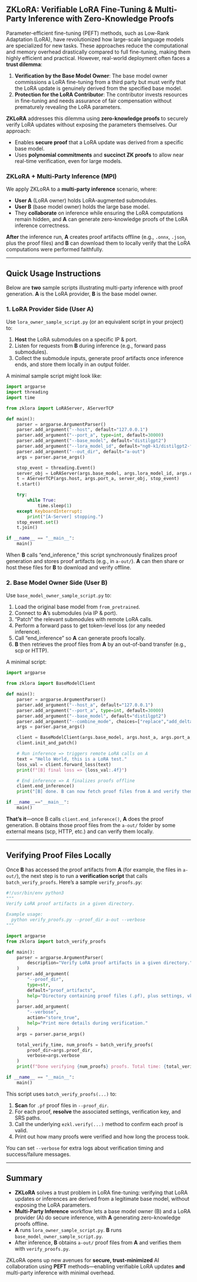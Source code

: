 ## ZKLoRA: Verifiable LoRA Fine-Tuning & Multi-Party Inference with Zero-Knowledge Proofs

Parameter-efficient fine-tuning (PEFT) methods, such as Low-Rank Adaptation (LoRA), have revolutionized how large-scale language models are specialized for new tasks. These approaches reduce the computational and memory overhead drastically compared to full fine-tuning, making them highly efficient and practical. However, real-world deployment often faces a **trust dilemma**:

1. **Verification by the Base Model Owner**: The base model owner commissions a LoRA fine-tuning from a third party but must verify that the LoRA update is genuinely derived from the specified base model.
2. **Protection for the LoRA Contributor**: The contributor invests resources in fine-tuning and needs assurance of fair compensation without prematurely revealing the LoRA parameters.

**ZKLoRA** addresses this dilemma using **zero-knowledge proofs** to securely verify LoRA updates without exposing the parameters themselves. Our approach:

- Enables **secure proof** that a LoRA update was derived from a specific base model.
- Uses **polynomial commitments** and **succinct ZK proofs** to allow near real-time verification, even for large models.

### ZKLoRA + Multi-Party Inference (MPI)

We apply ZKLoRA to a **multi-party inference** scenario, where:
- **User A** (LoRA owner) holds LoRA-augmented submodules.
- **User B** (base model owner) holds the large base model.
- They **collaborate** on inference while ensuring the LoRA computations remain hidden, and **A** can generate zero-knowledge proofs of the LoRA inference correctness.

**After** the inference run, **A** creates proof artifacts offline (e.g., `.onnx`, `.json`, plus the proof files) and **B** can download them to locally verify that the LoRA computations were performed faithfully.

---

## Quick Usage Instructions

Below are **two** sample scripts illustrating multi-party inference with proof generation. **A** is the LoRA provider, **B** is the base model owner.

### 1. LoRA Provider Side (User A)

Use `lora_owner_sample_script.py` (or an equivalent script in your project) to:

1. **Host** the LoRA submodules on a specific IP & port.
2. Listen for requests from **B** during inference (e.g., forward pass submodules).
3. Collect the submodule inputs, generate proof artifacts once inference ends, and store them locally in an output folder.

A minimal sample script might look like:

```python
import argparse
import threading
import time

from zklora import LoRAServer, AServerTCP

def main():
    parser = argparse.ArgumentParser()
    parser.add_argument("--host", default="127.0.0.1")
    parser.add_argument("--port_a", type=int, default=30000)
    parser.add_argument("--base_model", default="distilgpt2")
    parser.add_argument("--lora_model_id", default="ng0-k1/distilgpt2-finetuned-es")
    parser.add_argument("--out_dir", default="a-out")
    args = parser.parse_args()

    stop_event = threading.Event()
    server_obj = LoRAServer(args.base_model, args.lora_model_id, args.out_dir)
    t = AServerTCP(args.host, args.port_a, server_obj, stop_event)
    t.start()

    try:
        while True:
            time.sleep(1)
    except KeyboardInterrupt:
        print("[A-Server] stopping.")
    stop_event.set()
    t.join()

if __name__ == "__main__":
    main()
```

When **B** calls “end_inference,” this script synchronously finalizes proof generation and stores proof artifacts (e.g., in `a-out/`). **A** can then share or host these files for **B** to download and verify offline.

### 2. Base Model Owner Side (User B)

Use `base_model_owner_sample_script.py` to:

1. Load the original base model from `from_pretrained`.
2. Connect to **A**’s submodules (via IP & port).
3. “Patch” the relevant submodules with remote LoRA calls.
4. Perform a forward pass to get token-level loss (or any needed inference).
5. Call “end_inference” so **A** can generate proofs locally. 
6. **B** then retrieves the proof files from **A** by an out-of-band transfer (e.g., scp or HTTP).

A minimal script:

```python
import argparse

from zklora import BaseModelClient

def main():
    parser = argparse.ArgumentParser()
    parser.add_argument("--host_a", default="127.0.0.1")
    parser.add_argument("--port_a", type=int, default=30000)
    parser.add_argument("--base_model", default="distilgpt2")
    parser.add_argument("--combine_mode", choices=["replace","add_delta"], default="add_delta")
    args = parser.parse_args()

    client = BaseModelClient(args.base_model, args.host_a, args.port_a, args.combine_mode)
    client.init_and_patch()

    # Run inference => triggers remote LoRA calls on A
    text = "Hello World, this is a LoRA test."
    loss_val = client.forward_loss(text)
    print(f"[B] final loss => {loss_val:.4f}")

    # End inference => A finalizes proofs offline
    client.end_inference()
    print("[B] done. B can now fetch proof files from A and verify them offline.")

if __name__=="__main__":
    main()
```

**That’s it**—once B calls `client.end_inference()`, **A** does the proof generation. B obtains those proof files from the `a-out/` folder by some external means (scp, HTTP, etc.) and can verify them locally.

---

## Verifying Proof Files Locally

Once **B** has accessed the proof artifacts from **A** (for example, the files in `a-out/`), the next step is to run a **verification script** that calls `batch_verify_proofs`. Here’s a sample `verify_proofs.py`:

```python
#!/usr/bin/env python3
"""
Verify LoRA proof artifacts in a given directory.

Example usage:
  python verify_proofs.py --proof_dir a-out --verbose
"""

import argparse
from zklora import batch_verify_proofs

def main():
    parser = argparse.ArgumentParser(
        description="Verify LoRA proof artifacts in a given directory."
    )
    parser.add_argument(
        "--proof_dir",
        type=str,
        default="proof_artifacts",
        help="Directory containing proof files (.pf), plus settings, vk, srs."
    )
    parser.add_argument(
        "--verbose",
        action="store_true",
        help="Print more details during verification."
    )
    args = parser.parse_args()

    total_verify_time, num_proofs = batch_verify_proofs(
        proof_dir=args.proof_dir,
        verbose=args.verbose
    )
    print(f"Done verifying {num_proofs} proofs. Total time: {total_verify_time:.2f}s")

if __name__ == "__main__":
    main()
```

This script uses `batch_verify_proofs(...)` to:

1. **Scan** for `.pf` proof files in `--proof_dir`.
2. For each proof, **resolve** the associated settings, verification key, and SRS paths.
3. Call the underlying `ezkl.verify(...)` method to confirm each proof is valid.
4. Print out how many proofs were verified and how long the process took.

You can set `--verbose` for extra logs about verification timing and success/failure messages.

---

## Summary

- **ZKLoRA** solves a trust problem in LoRA fine-tuning: verifying that LoRA updates or inferences are derived from a legitimate base model, without exposing the LoRA parameters.
- **Multi-Party Inference** workflow lets a base model owner (B) and a LoRA provider (A) do secure inference, with **A** generating zero-knowledge proofs offline.
- **A** runs `lora_owner_sample_script.py`. **B** runs `base_model_owner_sample_script.py`. 
- After inference, **B** obtains `a-out/` proof files from **A** and verifies them with `verify_proofs.py`.

ZKLoRA opens up new avenues for **secure, trust-minimized** AI collaboration using **PEFT** methods—enabling verifiable LoRA updates **and** multi-party inference with minimal overhead.